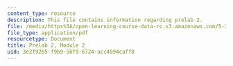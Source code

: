 ```yaml
---
content_type: resource
description: This file contains information regarding prelab 2.
file: /media/https%3A/open-learning-course-data-rc.s3.amazonaws.com/5-35-introduction-to-experimental-chemistry-fall-2012/3e2f92b5f9b95bf96724acc4994caff8_MIT5_35F12_prelab2module2.pdf
file_type: application/pdf
resourcetype: Document
title: Prelab 2, Module 2
uid: 3e2f92b5-f9b9-5bf9-6724-acc4994caff8
---
```

